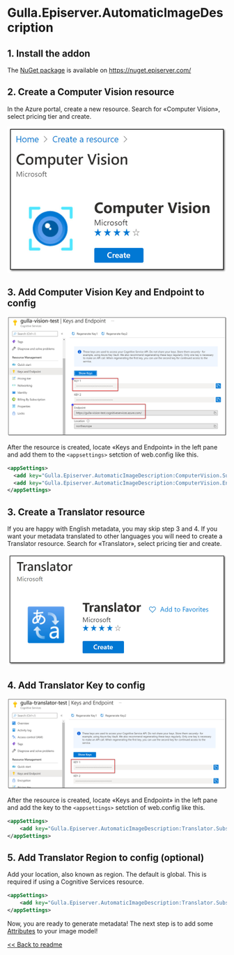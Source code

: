# Gulla.Episerver.AutomaticImageDescription

## 1. Install the addon
The [NuGet package](https://nuget.episerver.com/package/?id=Gulla.Episerver.AutomaticImageDescription) is available on https://nuget.episerver.com/

## 2. Create a Computer Vision resource
In the Azure portal, create a new resource. Search for «Computer Vision», select pricing tier and create.

![Computer Vision](img/ComputerVision.jpg)

## 3. Add Computer Vision Key and Endpoint to config

![Computer Vision](img/ComputerVisionKeys.jpg)

After the resource is created, locate «Keys and Endpoint» in the left pane and add them to the `<appsettings>` setction of web.config like this.
``` XML
<appSettings>
  <add key="Gulla.Episerver.AutomaticImageDescription:ComputerVision.SubscriptionKey" value="key1" />
  <add key="Gulla.Episerver.AutomaticImageDescription:ComputerVision.Endpoint" value="https://endpoint.com" />
</appSettings>

```

## 3. Create a Translator resource
If you are happy with English metadata, you may skip step 3 and 4. If you want your metadata translated to other languages you will need to create a Translator resource. Search for «Translator», select pricing tier and create.

![Translator](img/Translator.jpg)


## 4. Add Translator Key to config

![Translator](img/TranslatorKeys.jpg)

After the resource is created, locate «Keys and Endpoint» in the left pane and add the key to the `<appsettings>` setction of web.config like this.
``` XML
<appSettings>
    <add key="Gulla.Episerver.AutomaticImageDescription:Translator.SubscriptionKey" value="key1" />
</appSettings>

```

## 5. Add Translator Region to config (optional)
Add your location, also known as region. The default is global. This is required if using a Cognitive Services resource.
``` XML
<appSettings>
    <add key="Gulla.Episerver.AutomaticImageDescription:Translator.SubscriptionRegion" value="YOUR_RESOURCE_LOCATION" />
</appSettings>

```

Now, you are ready to generate metadata!
The next step is to add some [Attributes](https://docs.microsoft.com/en-us/azure/cognitive-services/translator/quickstart-translator?tabs=csharp) to your image model!

[<< Back to readme](../README.md)